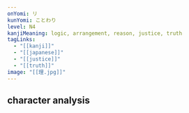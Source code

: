 ```yaml
---
onYomi: リ
kunYomi: ことわり
level: N4
kanjiMeaning: logic, arrangement, reason, justice, truth
tagLinks:
  - "[[kanji]]"
  - "[[japanese]]"
  - "[[justice]]"
  - "[[truth]]"
image: "[[理.jpg]]"
---
```

## character analysis